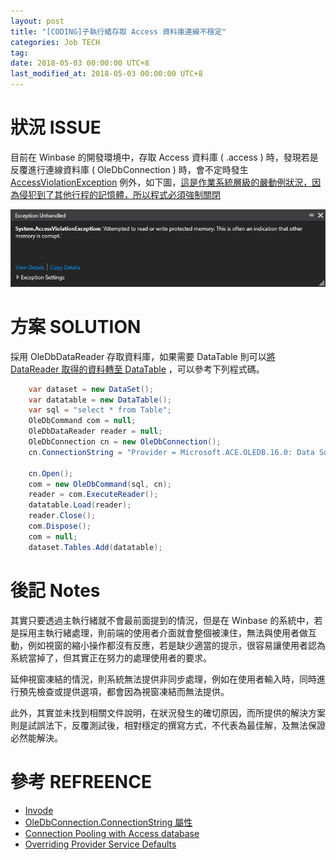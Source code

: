 ```yaml
---
layout: post
title: "[CODING]子執行緒存取 Access 資料庫連線不穩定"
categories: Job TECH
tag: 
date: 2018-05-03 00:00:00 UTC+8 
last_modified_at: 2018-05-03 00:00:00 UTC+8 
---
```


# 狀況 ISSUE

目前在 Winbase 的開發環境中，存取 Access 資料庫 ( .access ) 時，發現若是反覆進行連線資料庫 ( OleDbConnection ) 時，會不定時發生 [AccessViolationException](https://msdn.microsoft.com/zh-tw/library/ms164911.aspx) 例外，如下圖，[這是作業系統層級的嚴動例狀況，因為侵犯到了其他行程的記憶體，所以程式必須強制關閉](https://social.msdn.microsoft.com/Forums/zh-TW/948bb276-1249-40ad-a49e-923c18e9083f/-accessviolationexception-?forum=233)


![例外](/assets/2018-05-03-SubThreadConnectToAccessUnstable/screenshot.87.jpg)


# 方案 SOLUTION

採用 OleDbDataReader 存取資料庫，如果需要 DataTable 則可以[將 DataReader 取得的資料轉至 DataTable](http://blog.xuite.net/s0341969690/wretch/173473860-%E5%B0%87DataReader%E5%8F%96%E5%BE%97%E7%9A%84%E8%B3%87%E8%BD%89%E8%87%B3DataTable) ，可以參考下列程式碼。

```csharp
    var dataset = new DataSet();
    var datatable = new DataTable();
    var sql = "select * from Table";
    OleDbCommand com = null;
    OleDbDataReader reader = null;
    OleDbConnection cn = new OleDbConnection();
    cn.ConnectionString = "Provider = Microsoft.ACE.OLEDB.16.0: Data Source = [Access File Path]; Jet OLEDB:Database Password = ;OLE DB Services=-2;";

    cn.Open();
    com = new OleDbCommand(sql, cn);
    reader = com.ExecuteReader();
    datatable.Load(reader);
    reader.Close();
    com.Dispose();
    com = null;
    dataset.Tables.Add(datatable);
```

# 後記 Notes

其實只要透過主執行緒就不會最前面提到的情況，但是在 Winbase 的系統中，若是採用主執行緒處理，則前端的使用者介面就會整個被涷住，無法與使用者做互動，例如視窗的縮小操作都沒有反應，若是缺少適當的提示，很容易讓使用者認為系統當掉了，但其實正在努力的處理使用者的要求。

延伸視窗凍結的情況，則系統無法提供非同步處理，例如在使用者輸入時，同時進行預先檢查或提供選項，都會因為視窗凍結而無法提供。

此外，其實並未找到相關文件說明，在狀況發生的確切原因，而所提供的解決方案則是試誤法下，反覆測試後，相對穩定的撰寫方式，不代表為最佳解，及無法保證必然能解決。

# 參考 REFREENCE

* [Invode](http://www.cnblogs.com/guogangj/archive/2013/01/22/2870590.html)
* [OleDbConnection.ConnectionString 屬性](https://msdn.microsoft.com/zh-tw/library/system.data.oledb.oledbconnection.connectionstring(v=vs.110).aspx)
* [Connection Pooling with Access database](https://stackoverflow.com/questions/10012627/connection-pooling-with-access-database)
* [Overriding Provider Service Defaults](https://msdn.microsoft.com/en-us/library/ms724518(v=vs.85).aspx)
